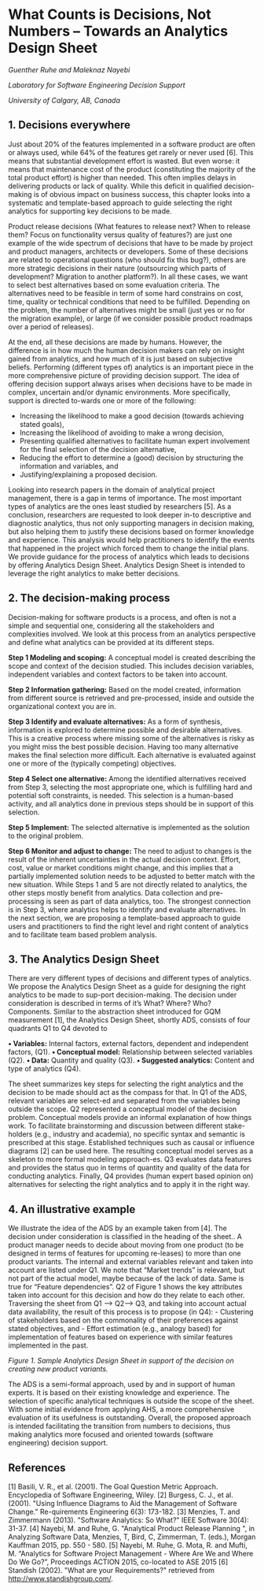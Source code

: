 #  What Counts is Decisions, Not Numbers – Towards an Analytics Design Sheet
*Guenther Ruhe and Maleknaz Nayebi*

*Laboratory for Software Engineering Decision Support*

*University of Calgary, AB, Canada*

## 1. Decisions everywhere
Just about 20% of the features implemented in a software product are often or always used, while 64% of the features get rarely or never used [6]. This means that substantial development effort is wasted. But even worse: it means that maintenance cost of the product (constituting the majority of the total product effort) is higher than needed. This often implies delays in delivering products or lack of quality. While this deficit in qualified decision-making is of obvious impact on business success, this chapter looks into a systematic and template-based approach to guide selecting the right analytics for supporting key decisions to be made. 

Product release decisions (What features to release next? When to release them? Focus on functionality versus quality of features?) are just one example of the wide spectrum of decisions that have to be made by project and product managers, architects or developers. Some of these decisions are related to operational questions (who should fix this bug?), others are more strategic decisions in their nature (outsourcing which parts of development? Migration to another platform?). In all these cases, we want to select best alternatives based on some evaluation criteria. The alternatives need to be feasible in term of some hard constrains on cost, time, quality or technical conditions that need to be fulfilled. Depending on the problem, the number of alternatives might be small (just yes or no for the migration example), or large (if we consider possible product roadmaps over a period of releases). 

At the end, all these decisions are made by humans. However, the difference is in how much the human decision makers can rely on insight gained from analytics, and how much of it is just based on subjective beliefs. Performing (different types of) analytics is an important piece in the more comprehensive picture of providing decision support. The idea of offering decision support always arises when decisions have to be made in complex, uncertain and/or dynamic environments. More specifically, support is directed to-wards one or more of the following: 

-	Increasing the likelihood to make a good decision (towards achieving stated goals),
-	Increasing the likelihood of avoiding to make a wrong decision,
-	Presenting qualified alternatives to facilitate human expert involvement for the final selection of the decision alternative,
-	Reducing the effort to determine a (good) decision by structuring the information and variables, and 
-	Justifying/explaining a proposed decision.

Looking into research papers in the domain of analytical project management, there is a gap in terms of importance. The most important types of analytics are the ones least studied by researchers [5]. As a conclusion, researchers are requested to look deeper in-to descriptive and diagnostic analytics, thus not only supporting managers in decision making, but also helping them to justify these decisions based on former knowledge and experience. This analysis would help practitioners to identify the events that happened in the project which forced them to change the initial plans. We provide guidance for the process of analytics which leads to decisions by offering Analytics Design Sheet. Analytics Design Sheet is intended to leverage the right analytics to make better decisions.

## 2. The decision-making process
Decision-making for software products is a process, and often is not a simple and sequential one, considering all the stakeholders and complexities involved. We look at this process from an analytics perspective and define what analytics can be provided at its different steps. 

**Step 1 Modeling and scoping:** A conceptual model is created describing the scope and context of the decision studied. This includes decision variables, independent variables and context factors to be taken into account. 

**Step 2 Information gathering:** Based on the model created, information from different source is retrieved and pre-processed, inside and outside the organizational context you are in.

**Step 3 Identify and evaluate alternatives:** As a form of synthesis, information is explored to determine possible and desirable alternatives. This is a creative process where missing some of the alternatives is risky as you might miss the best possible decision. Having too many alternative makes the final selection more difficult. Each alternative is evaluated against one or more of the (typically competing) objectives. 

**Step 4 Select one alternative:** Among the identified alternatives received from Step 3, selecting the most appropriate one, which is fulfilling hard and potential soft constraints, is needed. This selection is a human-based activity, and all analytics done in previous steps should be in support of this selection. 

**Step 5 Implement:** The selected alternative is implemented as the solution to the original problem.

**Step 6 Monitor and adjust to change:** The need to adjust to changes is the result of the inherent uncertainties in the actual decision context. Effort, cost, value or market conditions might change, and this implies that a partially implemented solution needs to be adjusted to better match with the new situation. 
While Steps 1 and 5 are not directly related to analytics, the other steps mostly benefit from analytics. Data collection and pre-processing is seen as part of data analytics, too. The strongest connection is in Step 3, where analytics helps to identify and evaluate alternatives. In the next section, we are proposing a template-based approach to guide users and practitioners to find the right level and right content of analytics and to facilitate team based problem analysis. 

## 3. The Analytics Design Sheet
There are very different types of decisions and different types of analytics. We propose the Analytics Design Sheet as a guide for designing the right analytics to be made to sup-port decision-making. The decision under consideration is described in terms of it’s What? Where? Who? Components. Similar to the abstraction sheet introduced for GQM measurement [1], the Analytics Design Sheet, shortly ADS, consists of four quadrants Q1 to Q4 devoted to 

  **• Variables:** Internal factors, external factors, dependent and independent factors, (Q1).
  **• Conceptual model:** Relationship between selected variables (Q2). 
  **• Data:** Quantity and quality (Q3).
  **• Suggested analytics:** Content and type of analytics (Q4).

The sheet summarizes key steps for selecting the right analytics and the decision to be made should act as the compass for that. In Q1 of the ADS, relevant variables are select-ed and separated from the variables being outside the scope. Q2 represented a conceptual model of the decision problem. Conceptual models provide an informal explanation of how things work. To facilitate brainstorming and discussion between different stake-holders (e.g., industry and academia), no specific syntax and semantic is prescribed at this stage. Established techniques such as causal or influence diagrams [2] can be used here. The resulting conceptual model serves as a skeleton to more formal modeling approach-es. Q3 evaluates data features and provides the status quo in terms of quantity and quality of the data for conducting analytics. Finally, Q4 provides (human expert based opinion on) alternatives for selecting the right analytics and to apply it in the right way.

## 4. An illustrative example
We illustrate the idea of the ADS by an example taken from [4]. The decision under consideration is classified in the heading of the sheet.. A product manager needs to decide about moving from one product (to be designed in terms of features for upcoming re-leases) to more than one product variants. The internal and external variables relevant and taken into account are listed under Q1. We note that “Market trends” is relevant, but not part of the actual model, maybe because of the lack of data. Same is true for “Feature dependencies”. Q2 of Figure 1 shows the key attributes taken into account for this decision and how do they relate to each other. Traversing the sheet from Q1 --> Q2--> Q3, and taking into account actual data availability, the result of this process is to propose (in Q4):
    -  Clustering of stakeholders based on the commonality of their preferences against stated objectives, and 
    -  Effort estimation (e.g., analogy based) for implementation of features based on experience with similar features implemented in the past.
 
*Figure 1. Sample Analytics Design Sheet in support of the decision on creating new product variants.*

The ADS is a semi-formal approach, used by and in support of human experts. It is based on their existing knowledge and experience. The selection of specific analytical techniques is outside the scope of the sheet. With some initial evidence from applying AHS, a more comprehensive evaluation of its usefulness is outstanding. Overall, the proposed approach is intended facilitating the transition from numbers to decisions, thus making analytics more focused and oriented towards (software engineering) decision support.

## References
[1] Basili, V. R., et al. (2001). The Goal Question Metric Approach. Encyclopedia of Software Engineering, Wiley.
[2] Burgess, C. J., et al. (2001). "Using Influence Diagrams to Aid the Management of Software Change." Re-quirements Engineering 6(3): 173-182.
[3] Menzies, T. and Zimmermann (2013). "Software Analytics: So What?" IEEE Software 30(4): 31-37.
[4] Nayebi, M. and Ruhe, G. "Analytical Product Release Planning ", in Analyzing Software Data, Menzies, T, Bird, C, Zimmerman, T. (eds.), Morgan Kauffman 2015, pp. 550 - 580.
[5] Nayebi, M. Ruhe, G. Mota, R. and Mufti, M. “Analytics for Software Project Management - Where Are We and Where Do We Go?”, Proceedings ACTION 2015, co-located to ASE 2015
[6] Standish (2002). "What are your Requirements?" retrieved from http://www.standishgroup.com/.
